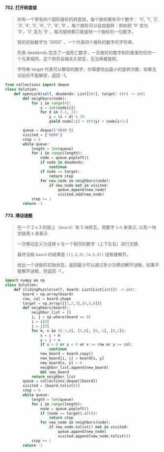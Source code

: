 #### 752. 打开转盘锁

> 你有一个带有四个圆形拨轮的转盘锁。每个拨轮都有10个数字： '0', '1', '2', '3', '4', '5', '6', '7', '8', '9' 。每个拨轮可以自由旋转：例如把 '9' 变为  '0'，'0' 变为 '9' 。每次旋转都只能旋转一个拨轮的一位数字。
>
> 锁的初始数字为 '0000' ，一个代表四个拨轮的数字的字符串。
>
> 列表 deadends 包含了一组死亡数字，一旦拨轮的数字和列表里的任何一个元素相同，这个锁将会被永久锁定，无法再被旋转。
>
> 字符串 target 代表可以解锁的数字，你需要给出最小的旋转次数，如果无论如何不能解锁，返回 -1。
>

```python
from collections import deque
class Solution:
    def openLock(self, deadends: List[str], target: str) -> int:
        def neighbors(node):
            for i in range(4):
                x = int(node[i])
                for d in (-1, 1):
                    y = (x + d) % 10
                    yield node[:i] + str(y) + node[i+1:]

        queue = deque(['0000'])
        visited = {'0000'}
        step = 0
        while queue:
            length = len(queue)
            for i in range(length):
                node = queue.popleft()
                if node in deadends:
                    continue
                if node == target:
                    return step
                for new_node in neighbors(node):
                    if new_node not in visited:
                        queue.append(new_node)
                        visited.add(new_node)
            step += 1
        return -1
```

#### 773. 滑动谜题

> 在一个 2 x 3 的板上（`board`）有 5 块砖瓦，用数字 `1~5` 来表示, 以及一块空缺用 `0` 来表示.
>
> 一次移动定义为选择 `0` 与一个相邻的数字（上下左右）进行交换.
>
> 最终当板 `board` 的结果是 `[[1,2,3],[4,5,0]]` 谜板被解开。
>
> 给出一个谜板的初始状态，返回最少可以通过多少次移动解开谜板，如果不能解开谜板，则返回 -1 。

```python
import numpy as np
class Solution:
    def slidingPuzzle(self, board: List[List[int]]) -> int:
        board = np.array(board)
        row, col = board.shape
        target = np.array([[1,2,3],[4,5,0]])        
        def neighbors(board):
            neighbor_list = []
            i, j = np.where(board == 0)
            i = i[0]
            j = j[0]
            for m, n in ([-1,0], [1,0], [0,-1], [0,1]):
                x = i + m
                y = j + n
                if x < 0 or y < 0 or x >= row or y >= col:
                    continue
                new_board = board.copy()
                new_board[i, j] = board[x, y]
                new_board[x, y] = 0
                neighbor_list.append(new_board)
                del new_board
            return neighbor_list
        queue = collections.deque([board])
        visited = [board.tolist()]
        step = 0
        while queue:
            length = len(queue)
            for i in range(length):
                node = queue.popleft()
                if (node == target).all():
                    return step
                for new_node in neighbors(node):
                    if new_node.tolist() not in visited:
                        queue.append(new_node)
                        visited.append(new_node.tolist())
            step += 1
        return -1
```

